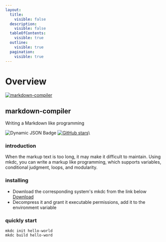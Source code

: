 ```yaml
---
layout:
  title:
    visible: false
  description:
    visible: false
  tableOfContents:
    visible: true
  outline:
    visible: true
  pagination:
    visible: true
---
```


# Overview

[![markdown-compiler](https://s2.loli.net/2024/05/30/5uNIUdqkG1CpmQa.png)](https://github.com/WwwwwyDev/markdown-compiler)

## markdown-compiler

Writing a Markdown like programming

![Dynamic JSON Badge](https://img.shields.io/badge/dynamic/json?url=https%3A%2F%2Fapi.github.com%2Frepos%2FWwwwwyDev%2Fmarkdown-compiler%2Freleases%2Flatest\&query=%24.name\&label=version\&link=https%3A%2F%2Fgithub.com%2FWwwwwyDev%2Fmarkdown-compiler%2Freleases%2Flatest) [![GitHub stars](https://img.shields.io/github/stars/WwwwwyDev/markdown-compiler)](https://github.com/WwwwwyDev/markdown-compiler/stargazers)\


### introduction

When the markup text is too long, it may make it difficult to maintain. Using mkdc, you can write a markup like programming, which supports variables, conditional judgment, loops, and modularity.

### installing

* Download the corresponding system's mkdc from the link below\
  [Download](https://github.com/WwwwwyDev/markdown-compiler/releases/tag/v0.0.1-beta)
* Decompress it and grant it executable permissions, add it to the environment variable

### quickly start

```shell
mkdc init hello-world
mkdc build hello-word
```
